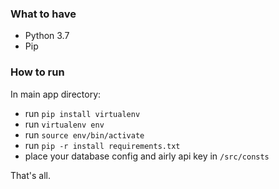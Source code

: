 ### What to have
* Python 3.7 
* Pip 

### How to run
In main app directory:
* run `pip install virtualenv`
* run `virtualenv env`
* run `source env/bin/activate`
* run `pip -r install requirements.txt`
* place your database config and airly api key in `/src/consts`

That's all. 